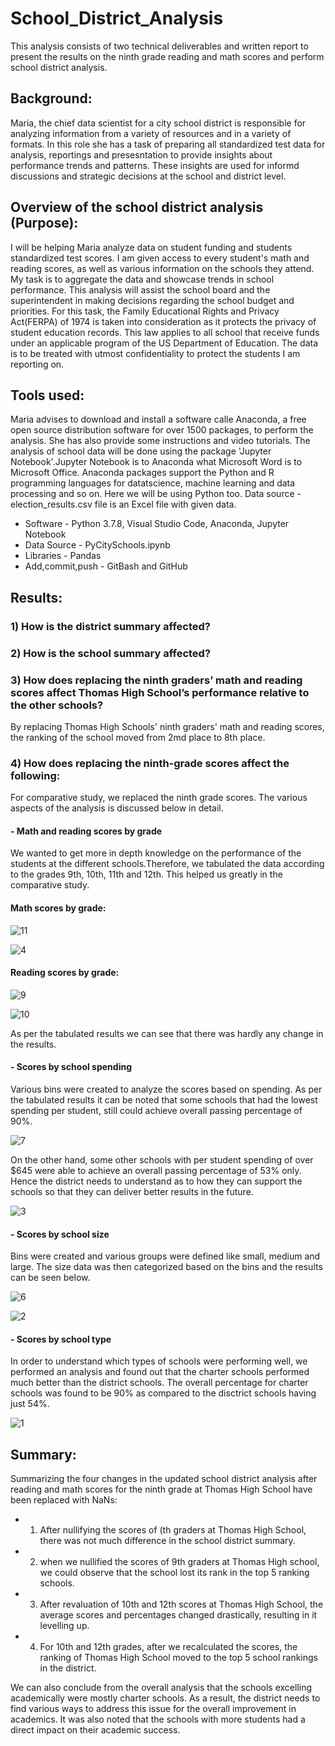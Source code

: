 # School_District_Analysis
This analysis consists of two technical deliverables and written report to present the results on the ninth grade reading and math scores and  perform school district analysis. 


## Background: 

Maria, the chief data scientist for a city school district is responsible for analyzing information from a variety of resources and in a variety of formats. In this role she has a task of preparing all standardized test data for analysis, reportings and presesntation to provide insights about performance trends and patterns. These insights are used for informd discussions and strategic decisions at the school and district level. 

## Overview of the school district analysis (Purpose):

I will be helping Maria analyze data on student funding and students standardized test scores. I am given access to every student's math and reading scores, as well as various information on the schools they attend. My task is to aggregate the data and showcase trends in school performance. This analysis will assist the school board and the superintendent in making decisions regarding the school budget and priorities. For this task, the Family Educational Rights and Privacy Act(FERPA) of 1974 is taken into consideration as it protects the  privacy of student education records. This law applies to all school that receive funds under an applicable program of the US Department of Education. The data is to be treated with utmost confidentiality to protect the students I am reporting on. 

## Tools used:

Maria advises to download and install a software calle Anaconda, a free open source distribution software for over 1500 packages, to perform the analysis. She has also provide some instructions and video tutorials. The analysis of school data will be done using the package 'Jupyter Notebook'.Jupyter Notebook is to Anaconda what Microsoft Word is to Microsoft Office. Anaconda packages support the Python and R programming languages for datatscience, machine learning and data processing and so on. Here we will be using Python too.
Data source - election_results.csv file is an Excel file with given data.
- Software - Python 3.7.8, Visual Studio Code, Anaconda, Jupyter Notebook
- Data Source - PyCitySchools.ipynb
- Libraries - Pandas
- Add,commit,push - GitBash and GitHub

## Results: 

### 1) How is the district summary affected?
### 2) How is the school summary affected?

### 3) How does replacing the ninth graders’ math and reading scores affect Thomas High School’s performance relative to the other schools?
By replacing Thomas High Schools' ninth graders' math and reading scores, the ranking of the school moved from 2md place to 8th place.

### 4) How does replacing the ninth-grade scores affect the following:
For comparative study, we replaced the ninth grade scores. The various aspects of the analysis is discussed below in detail. 

#### - Math and reading scores by grade
We wanted to get more in depth knowledge on the performance of the students at the different schools.Therefore, we tabulated the data according to the grades 9th, 10th, 11th and 12th. This helped us greatly in the comparative study.

####            Math scores by grade:

![11](https://user-images.githubusercontent.com/23488019/142514962-8a1bba8c-82bc-439e-81a1-e20fbda2c176.PNG)

![4](https://user-images.githubusercontent.com/23488019/142515194-c6143a8f-9296-4d82-ba0d-1401b28343a6.PNG)

####            Reading scores by grade:

![9](https://user-images.githubusercontent.com/23488019/142515006-01e3c070-f2cd-4dd0-9059-456feab3f6a5.PNG)

![10](https://user-images.githubusercontent.com/23488019/142514996-c488ce85-0bc5-4c69-9acc-9478ef51b0dd.PNG)


 As per the tabulated results we can see that there was hardly any change in the results.
    
#### - Scores by school spending

Various bins were created to analyze the scores based on spending. As per the tabulated results it can be noted that some schools that had the lowest spending per student, still could achieve overall passing percentage of 90%.
    
![7](https://user-images.githubusercontent.com/23488019/142512379-90137ba5-fb41-4f13-8dec-3996f43ea070.PNG)

On the other hand, some other schools with per student spending of over $645 were able to achieve an overall passing percentage of 53% only. Hence the district needs to understand as to how they can support the schools so that they can deliver better results in the future. 

![3](https://user-images.githubusercontent.com/23488019/142510293-c376a1ac-d397-47d9-ae39-ac6b49e44ed2.PNG)

#### - Scores by school size
 
Bins were created and various groups were defined like small, medium and large. The size data was then categorized based on the bins and the results can be seen below.
      
![6](https://user-images.githubusercontent.com/23488019/142511969-9e574e91-49c5-4a53-b813-bdde13126f74.PNG)

![2](https://user-images.githubusercontent.com/23488019/142509868-1c884215-54bd-4eca-abac-e6642df39973.PNG)

#### - Scores by school type

In order to understand which types of schools were performing well, we performed an analysis and found out that the charter schools performed much better than the district schools. The overall percentage for charter schools was found to be 90% as compared to the disctrict schools having just 54%. 

![1](https://user-images.githubusercontent.com/23488019/142509864-5041e684-a16d-4c67-a14c-cbed9c8c146a.PNG)

## Summary:

Summarizing the  four changes in the updated school district analysis after reading and math scores for the ninth grade at Thomas High School have been replaced with NaNs:

 - 1) After nullifying the scores of (th graders at Thomas High School, there was not much difference in the school district summary.

 - 2) when we nullified the scores of 9th graders at Thomas High school, we could observe that the school lost its rank in the top 5 ranking schools.

 - 3) After revaluation of 10th and 12th scores at Thomas High School, the average scores and percentages changed drastically, resulting in it levelling up.

 - 4) For 10th and 12th grades, after we recalculated the scores, the ranking of Thomas High School moved to the top 5 school rankings in the district. 

 We can also conclude from the overall analysis that the schools excelling academically were mostly charter schools. As a result, the district needs to find various ways to address this issue for the overall improvement in academics.  It was also noted that the schools with more students had a direct impact on their academic success.

